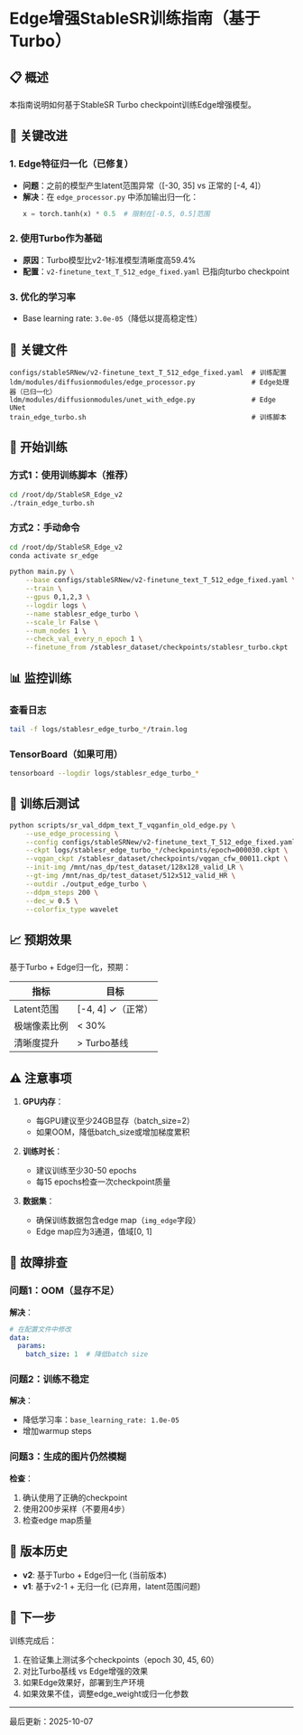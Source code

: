 # Edge增强StableSR训练指南（基于Turbo）

## 📋 概述

本指南说明如何基于StableSR Turbo checkpoint训练Edge增强模型。

## 🔧 关键改进

### 1. **Edge特征归一化**（已修复）
- **问题**：之前的模型产生latent范围异常（[-30, 35] vs 正常的 [-4, 4]）
- **解决**：在 `edge_processor.py` 中添加输出归一化：
  ```python
  x = torch.tanh(x) * 0.5  # 限制在[-0.5, 0.5]范围
  ```

### 2. **使用Turbo作为基础**
- **原因**：Turbo模型比v2-1标准模型清晰度高59.4%
- **配置**：`v2-finetune_text_T_512_edge_fixed.yaml` 已指向turbo checkpoint

### 3. **优化的学习率**
- Base learning rate: `3.0e-05`（降低以提高稳定性）

## 📁 关键文件

```
configs/stableSRNew/v2-finetune_text_T_512_edge_fixed.yaml  # 训练配置
ldm/modules/diffusionmodules/edge_processor.py              # Edge处理器（已归一化）
ldm/modules/diffusionmodules/unet_with_edge.py              # Edge UNet
train_edge_turbo.sh                                         # 训练脚本
```

## 🚀 开始训练

### 方式1：使用训练脚本（推荐）

```bash
cd /root/dp/StableSR_Edge_v2
./train_edge_turbo.sh
```

### 方式2：手动命令

```bash
cd /root/dp/StableSR_Edge_v2
conda activate sr_edge

python main.py \
    --base configs/stableSRNew/v2-finetune_text_T_512_edge_fixed.yaml \
    --train \
    --gpus 0,1,2,3 \
    --logdir logs \
    --name stablesr_edge_turbo \
    --scale_lr False \
    --num_nodes 1 \
    --check_val_every_n_epoch 1 \
    --finetune_from /stablesr_dataset/checkpoints/stablesr_turbo.ckpt
```

## 📊 监控训练

### 查看日志
```bash
tail -f logs/stablesr_edge_turbo_*/train.log
```

### TensorBoard（如果可用）
```bash
tensorboard --logdir logs/stablesr_edge_turbo_*
```

## 🧪 训练后测试

```bash
python scripts/sr_val_ddpm_text_T_vqganfin_old_edge.py \
    --use_edge_processing \
    --config configs/stableSRNew/v2-finetune_text_T_512_edge_fixed.yaml \
    --ckpt logs/stablesr_edge_turbo_*/checkpoints/epoch=000030.ckpt \
    --vqgan_ckpt /stablesr_dataset/checkpoints/vqgan_cfw_00011.ckpt \
    --init-img /mnt/nas_dp/test_dataset/128x128_valid_LR \
    --gt-img /mnt/nas_dp/test_dataset/512x512_valid_HR \
    --outdir ./output_edge_turbo \
    --ddpm_steps 200 \
    --dec_w 0.5 \
    --colorfix_type wavelet
```

## 📈 预期效果

基于Turbo + Edge归一化，预期：

| 指标 | 目标 |
|------|------|
| Latent范围 | [-4, 4] ✓（正常） |
| 极端像素比例 | < 30% |
| 清晰度提升 | > Turbo基线 |

## ⚠️ 注意事项

1. **GPU内存**：
   - 每GPU建议至少24GB显存（batch_size=2）
   - 如果OOM，降低batch_size或增加梯度累积

2. **训练时长**：
   - 建议训练至少30-50 epochs
   - 每15 epochs检查一次checkpoint质量

3. **数据集**：
   - 确保训练数据包含edge map（`img_edge`字段）
   - Edge map应为3通道，值域[0, 1]

## 🐛 故障排查

### 问题1：OOM（显存不足）
**解决**：
```yaml
# 在配置文件中修改
data:
  params:
    batch_size: 1  # 降低batch size
```

### 问题2：训练不稳定
**解决**：
- 降低学习率：`base_learning_rate: 1.0e-05`
- 增加warmup steps

### 问题3：生成的图片仍然模糊
**检查**：
1. 确认使用了正确的checkpoint
2. 使用200步采样（不要用4步）
3. 检查edge map质量

## 📝 版本历史

- **v2**: 基于Turbo + Edge归一化 (当前版本)
- **v1**: 基于v2-1 + 无归一化 (已弃用，latent范围问题)

## 🎯 下一步

训练完成后：
1. 在验证集上测试多个checkpoints（epoch 30, 45, 60）
2. 对比Turbo基线 vs Edge增强的效果
3. 如果Edge效果好，部署到生产环境
4. 如果效果不佳，调整edge_weight或归一化参数

---
最后更新：2025-10-07



